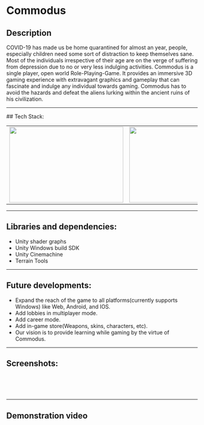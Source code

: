 # Commodus

## Description
COVID-19 has made us be home quarantined for almost an year, people, especially children need some sort of distraction to keep themselves sane. Most of the individuals irrespective of their age are on the verge of suffering from depression due to no or very less indulging activities. Commodus is a single player, open world Role-Playing-Game. It provides an immersive 3D gaming experience with extravagant graphics and gameplay that can fascinate and indulge any individual towards gaming. Commodus has to avoid the hazards and defeat the aliens lurking within the ancient ruins of his civilization.
<hr>
## Tech Stack:

<table>
  <tr>
    <td><img src="https://unity3d.com/files/images/ogimg.jpg" height="200" width="300"></td>
    <td><img src="https://i.pcmag.com/imagery/reviews/06USdkoebm8o2iMTPwvi0cJ-9.1569481355.fit_scale.size_760x427.png" height="200" width="300"></td>
    <td><img src="https://www.softgudam.com/wp-content/uploads/2019/02/Blender-Logo.png" height="200" width="200"></td>
  </tr>
</table>
<hr>

## Libraries and dependencies:
* Unity shader graphs
* Unity Windows build SDK
* Unity Cinemachine
* Terrain Tools
<hr>

## Future developments:

* Expand the reach of the game to all platforms(currently supports Windows) like Web, Android, and IOS.
* Add lobbies in multiplayer mode.
* Add career mode.
* Add in-game store(Weapons, skins, characters, etc).
* Our vision is to provide learning while gaming by the virtue of Commodus.
<hr>

## Screenshots:
<br><br><br>
<hr>

## Demonstration video
<br><br><br>


